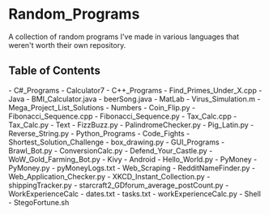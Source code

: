 Random_Programs
===============

A collection of random programs I've made in various languages that weren't worth their own repository.

<h2> Table of Contents </h2>
- C#_Programs
  - Calculator7
- C++_Programs
  - Find_Primes_Under_X.cpp 
- Java
  - BMI_Calculator.java
  - beerSong.java
- MatLab
  - Virus_Simulation.m 
- Mega_Project_List_Solutions
  - Numbers
    - Coin_Flip.py
    - Fibonacci_Sequence.cpp
    - Fibonacci_Sequence.py
    - Tax_Calc.cpp
    - Tax_Calc.py
  - Text
    - FizzBuzz.py
    - PalindromeChecker.py
    - Pig_Latin.py
    - Reverse_String.py
- Python_Programs
  - Code_Fights
    - Shortest_Solution_Challenge
      - box_drawing.py 
  - GUI_Programs
    - Brawl_Bot.py
    - ConversionCalc.py
    - Defend_Your_Castle.py
    - WoW_Gold_Farming_Bot.py
  - Kivy
    - Android
      - Hello_World.py
  - PyMoney
    - PyMoney.py
    - pyMoneyLogs.txt
  - Web_Scraping
    - RedditNameFinder.py
    - Web_Application_Checker.py
    - XKCD_Instant_Collection.py
    - shippingTracker.py
    - starcraft2_GDforum_average_postCount.py
  - WorkExperienceCalc
    - dates.txt
    - tasks.txt
    - workExperienceCalc.py
- Shell
  - StegoFortune.sh 

